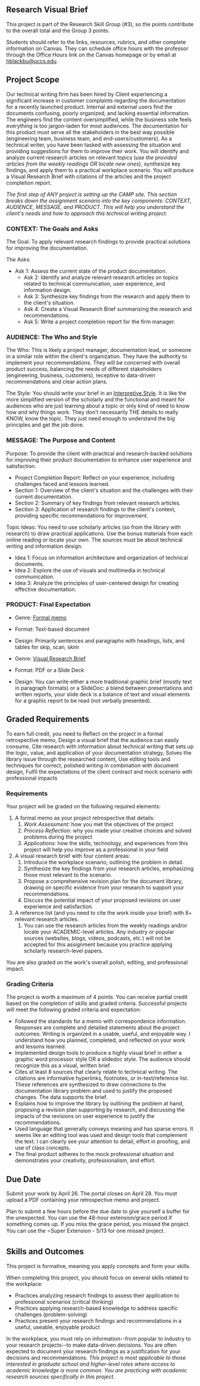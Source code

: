 ## Research Visual Brief

This project is part of the Research Skill Group (#3), so the points contribute to the overall total and the Group 3 points.

Students should refer to the links, resources, rubrics, and other complete information on Canvas. They can schedule office hours with the professor through the Office Hours link on the Canvas homepage or by email at hblackbu@uccs.edu. 

## Project Scope

Our technical writing firm has been hired by Client experiencing a significant increase in customer complaints regarding the documentation for a recently launched product. Internal and external users find the documents confusing, poorly organized, and lacking essential information. The engineers find the content oversimplified, while the business side feels everything is too jargon-laden for most audiences. The documentation for this product must serve all the stakeholders in the best way possible (engineering team, business team, and end-users/customers). As a technical writer, you have been tasked with assessing the situation and providing suggestions for them to improve their work. You will identify and analyze current research articles on relevant topics (*use the provided articles from the weekly readings OR locate new ones*), synthesize key findings, and apply them to a practical workplace scenario. You will produce a Visual Research Brief with citations of the articles and the project completion report.

*The first step of ANY project is setting up the CAMP site. This section breaks down the assignment scenario into the key components: CONTEXT, AUDIENCE, MESSAGE, and PRODUCT. This will help you understand the client's needs and how to approach this technical writing project.*

### CONTEXT: The Goals and Asks

The Goal:  To apply relevant research findings to provide practical solutions for improving the documentation.

The Asks:

* Ask 1: Assess the current state of the product documentation.  
  * Ask 2: Identify and analyze relevant research articles on topics related to technical communication, user experience, and information design.  
  * Ask 3: Synthesize key findings from the research and apply them to the client's situation.  
  * Ask 4: Create a Visual Research Brief summarizing the research and recommendations.  
  * Ask 5: Write a project completion report for the firm manager.

### AUDIENCE: The Who and Style

The Who: This is likely a project manager, documentation lead, or someone in a similar role within the client's organization. They have the authority to implement your recommendations. They will be concerned with overall product success, balancing the needs of different stakeholders (engineering, business, customers), receptive to data-driven recommendations and clear action plans.

The Style: You should write your brief in an [Interpretive Style](https://pressbooks.pub/hayleyinhighered/chapter/intro-to-technical-writing/). It is like the more simplified version of the scholarly and the functional and meant for audiences who are just learning about a topic or only kind of need to know how and why things work. They don’t necessarily THE details to really KNOW, know the topic. They just need enough to understand the big principles and get the job done.

 

### MESSAGE: The Purpose and Content

Purpose: To provide the client with practical and research-backed solutions for improving their product documentation to enhance user experience and satisfaction. 

* Project Completion Report: Reflect on your experience, including challenges faced and lessons learned.  
* Section 1: Overview of the client's situation and the challenges with their current documentation.  
* Section 2: Summary of key findings from relevant research articles.  
* Section 3: Application of research findings to the client's context, providing specific recommendations for improvement.

Topic Ideas:  You need to use scholarly articles (so from the library with research) to draw practical applications. Use the bonus materials from each online reading or locate your own. The sources must be about technical writing and information design.

* Idea 1: Focus on information architecture and organization of technical documents.  
* Idea 2: Explore the use of visuals and multimedia in technical communication.  
* Idea 3: Analyze the principles of user-centered design for creating effective documentation.

 

### PRODUCT: Final Expectation

* Genre: [Formal memo](https://owl.purdue.edu/owl/subject_specific_writing/professional_technical_writing/memos/parts_of_a_memo.html)  
* Format: Text-based document  
* Design: Primarily sentences and paragraphs with headings, lists, and tables for skip, scan, skim

 

* Genre: [Visual Research Brief](https://www.axd.agency/post/how-to-write-a-winning-technology-solution-brief#:~:text=Use%20plain%20language%2C%20avoid%20technical,accessible%20to%20a%20broader%20audience.&text=Get%20straight%20to%20the%20point,than%20a%20few%20pages%20long.&text=Keep%20readers%20engaged%20by%20guiding,with%20clear%20headings%20and%20subheadings.)  
* Format: PDF or a Slide Deck  
* Design: You can write either a more traditional graphic brief (mostly text in paragraph formats) or a SlideDoc: a blend between presentations and written reports, your slide deck is a balance of text and visual elements for a graphic report to be read (not verbally presented).

## Graded Requirements

To earn full credit, you need to Reflect on the project in a formal retrospective memo, Design a visual brief that the audience can easily consume, Cite research with information about technical writing that sets up the logic, value, and application of your documentation strategy, Solves the library issue through the researched content, Use editing tools and techniques for correct, polished writing in combination with document design, Fulfil the expectations of the client contract and mock scenario with professional impacts

### Requirements

Your project will be graded on the following required elements:

1. A formal memo as your project retrospective that details:  
   1. *Work Assessment:* how you met the objectives of the project  
   2. *Process Reflection:* why you made your creative choices and solved problems during the project  
   3. *Applications:* how the skills, technology, and experiences from this project will help you improve as a professional in your field  
2. A visual research brief with four content areas:  
   1. Introduce the workplace scenario, outlining the problem in detail.  
   2. Synthesize the key findings from your research articles, emphasizing those most relevant to the scenario.  
   3. Propose a comprehensive revision plan for the document library, drawing on specific evidence from your research to support your recommendations.  
   4. Discuss the potential impact of your proposed revisions on user experience and satisfaction.  
3. A reference list (and you need to cite the work inside your brief) with 8+ relevant research articles.  
   1. You can use the research articles from the weekly readings and/or locate your ACADEMIC-level articles. Any industry or popular sources (websites, blogs, videos, podcasts, etc.) will not be accepted for this assignment because you practice applying scholarly research-level papers.

You are also graded on the work's overall polish, editing, and professional impact.

### Grading Criteria

The project is worth a maximum of 4 points. You can receive partial credit based on the completion of skills and graded criteria. Successful projects will meet the following graded criteria and expectation:

* Followed the standards for a memo with correspondence information. Responses are complete and detailed statements about the project outcomes. Writing is organized in a usable, useful, and enjoyable way. I understand how you planned, completed, and reflected on your work and lessons learned.  
* Implemented design tools to produce a highly visual brief in either a graphic word processor style OR a slidedoc style. The audience should recognize this as a visual, written brief.  
* Cites at least 8 sources that clearly relate to technical writing. The citations are informative hyperlinks, footnotes, or in-text/reference list. These references are synthesized to draw connections to the documentation library problem and used to justify the proposed changes. The data supports the brief.  
* Explains how to improve the library by outlining the problem at hand, proposing a revision plan supporting by research, and discussing the impacts of the revisions on user experience to justify the recommendations.  
* Used language that generally conveys meaning and has sparse errors. It seems like an editing tool was used and design tools that complement the text. I can clearly see your attention to detail, effort in proofing, and use of class concepts.  
* The final product adheres to the mock professional situation and demonstrates your creativity, professionalism, and effort.

## Due Date

Submit your work by April 26. The portal closes on April 28. You must upload a PDF containing your retrospective memo and project.

Plan to submit a few hours before the due date to give yourself a buffer for the unexpected. You can use the 48-hour extension/grace period if something comes up. If you miss the grace period, you missed the project. You can use the ⭐Super Extension - 5/13 for one missed project.

## Skills and Outcomes

This project is formative, meaning you apply concepts and form your skills.

When completing this project, you should focus on several skills related to the workplace:

* Practices analyzing research findings to assess their application to professional scenarios (critical thinking)  
* Practices applying research-based knowledge to address specific challenges (problem-solving)  
* Practices present your research findings and recommendations in a useful, useable, enjoyable product

In the workplace, you must rely on information--from popular to industry to your research projects--to make data-driven decisions. You are often expected to document your research findings as a justification for your decisions and recommendations. *This project is most applicable to those interested in graduate school and higher-level roles where access to academic knowledge is more common. You are practicing with academic research sources specifically in this project.*

